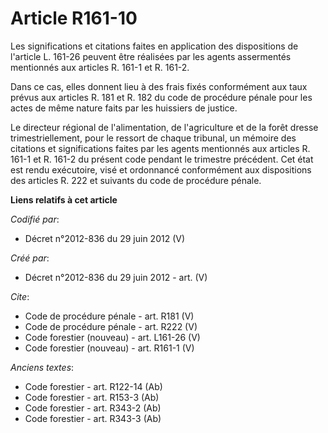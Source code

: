 # Article R161-10

Les significations et citations faites en application des dispositions de l'article L. 161-26 peuvent être réalisées par les
agents assermentés mentionnés aux articles R. 161-1 et R. 161-2.

Dans ce cas, elles donnent lieu à des frais fixés conformément aux taux prévus aux articles R. 181 et R. 182 du code de
procédure pénale pour les actes de même nature faits par les huissiers de justice.

Le directeur régional de l'alimentation, de l'agriculture et de la forêt dresse trimestriellement, pour le ressort de chaque
tribunal, un mémoire des citations et significations faites par les agents mentionnés aux articles R. 161-1 et R. 161-2 du
présent code pendant le trimestre précédent. Cet état est rendu exécutoire, visé et ordonnancé conformément aux dispositions
des articles R. 222 et suivants du code de procédure pénale.

**Liens relatifs à cet article**

_Codifié par_:

  - Décret n°2012-836 du 29 juin 2012 (V)

_Créé par_:

  - Décret n°2012-836 du 29 juin 2012 - art. (V)

_Cite_:

  - Code de procédure pénale - art. R181 (V)
  - Code de procédure pénale - art. R222 (V)
  - Code forestier (nouveau) - art. L161-26 (V)
  - Code forestier (nouveau) - art. R161-1 (V)

_Anciens textes_:

  - Code forestier - art. R122-14 (Ab)
  - Code forestier - art. R153-3 (Ab)
  - Code forestier - art. R343-2 (Ab)
  - Code forestier - art. R343-3 (Ab)
